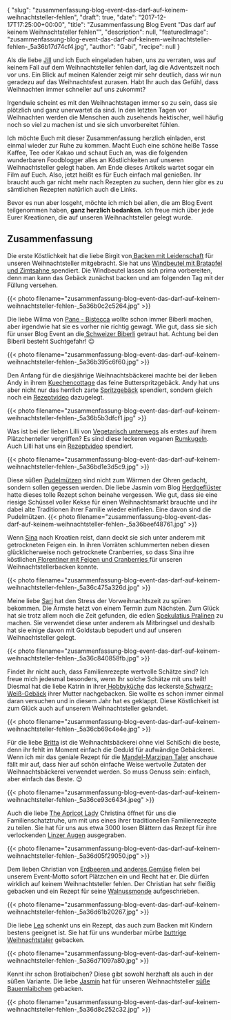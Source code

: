 {
    "slug": "zusammenfassung-blog-event-das-darf-auf-keinem-weihnachtsteller-fehlen",
    "draft": true,
    "date": "2017-12-17T17:25:00+00:00",
    "title": "Zusammenfassung Blog Event \"Das darf auf keinem Weihnachtsteller fehlen\"",
    "description": null,
    "featuredImage": "zusammenfassung-blog-event-das-darf-auf-keinem-weihnachtsteller-fehlen-_5a36b17d74cf4.jpg",
    "author": "Gabi",
    "recipe": null
}

Als die liebe [Jill](http://www.kleineskuliversum.com/ "Jill") und ich Euch eingeladen haben, uns zu verraten, was auf keinem Fall auf dem Weihnachtsteller fehlen darf, lag die Adventszeit noch vor uns. Ein Blick auf meinen Kalender zeigt mir sehr deutlich, dass wir nun geradezu auf das  Weihnachtsfest zurasen. Habt Ihr auch das Gefühl, dass Weihnachten immer schneller auf uns zukommt?

Irgendwie scheint es mit den Weihnachtstagen immer so zu sein, dass sie plötzlich und ganz unerwartet da sind. In den letzten Tagen vor Weihnachten werden die Menschen auch zusehends hektischer, weil häufig noch so viel zu machen ist und sie sich unvorbereitet fühlen.

Ich möchte Euch mit dieser Zusammenfassung herzlich einladen, erst einmal wieder zur Ruhe zu kommen. Macht Euch eine schöne heiße Tasse Kaffee, Tee oder Kakao und schaut Euch an, was die folgenden wunderbaren Foodblogger alles an Köstlichkeiten auf unseren Weihnachtsteller gelegt haben. Am Ende dieses Artikels wartet sogar ein Film auf Euch. Also, jetzt heißt es für Euch einfach mal genießen. Ihr braucht auch gar nicht mehr nach Rezepten zu suchen, denn hier gibr es zu sämtlichen Rezepten natürlich auch die Links.

Bevor es nun aber losgeht, möchte ich mich bei allen, die am Blog Event teilgenommen haben, **ganz herzlich bedanken**. Ich freue mich über jede Eurer Kreationen, die auf unseren Weihnachtsteller gelegt wurde.

## Zusammenfassung


Die erste Köstlichkeit hat die liebe Birgit von[ Backen mit Leidenschaft](https://backenmitleidenschaftblog.wordpress.com/ " Backen mit Leidenschaft") für unseren Weihnachtsteller mitgebracht. Sie hat uns [Windbeutel mit Bratapfel und Zimtsahne ](https://backenmitleidenschaftblog.wordpress.com/2017/11/29/windbeutel-mit-bratapfel-und-zimtsahne/ "Windbeutel mit Bratapfel und Zimtsahne ")spendiert. Die Windbeutel lassen sich prima vorbereiten, denn man kann das Gebäck zunächst backen und am folgenden Tag mit der Füllung versehen.

{{< photo filename="zusammenfassung-blog-event-das-darf-auf-keinem-weihnachtsteller-fehlen-_5a36b0c2c5264.jpg" >}}

Die liebe Wilma von [Pane - Bistecca](http://pane-bistecca.com/index.html "Pane - Bistecca") wollte schon immer Biberli machen, aber irgendwie hat sie es vorher nie richtig gewagt. Wie gut, dass sie sich für unser Blog Event an die[ Schweizer Biberli](http://pane-bistecca.com/rezepte-recipe-blog/schweizer-biberli " Schweizer Biberli") getraut hat. Achtung bei den Biberli besteht Suchtgefahr! 😉

{{< photo filename="zusammenfassung-blog-event-das-darf-auf-keinem-weihnachtsteller-fehlen-_5a36b395c6f60.jpg" >}}

Den Anfang für die diesjährige Weihnachtsbäckerei machte bei der lieben Andy in ihrem [Kuechencottage](http://kuechencottage.de/ "Kuechencottage") das feine Butterspritzgebäck. Andy hat uns aber nicht nur das herrlich zarte [Spritzgebäck](http://kuechencottage.de/butterspritzgebaeck/ "Spritzgebäck") spendiert, sondern gleich noch ein [Rezeptvideo](https://www.youtube.com/watch?v=xJf6mHNcp-E "Rezeptvideo") dazugelegt.

{{< photo filename="zusammenfassung-blog-event-das-darf-auf-keinem-weihnachtsteller-fehlen-_5a36b5b3dfcf1.jpg" >}}

Was ist bei der lieben Lilli von [Vegetarisch unterwegs](http://vegetarisch-unterwegs.blogspot.de/ "Vegetarisch unterwegs") als erstes auf ihrem Plätzchenteller vergriffen? Es sind diese leckeren veganen [Rumkugeln](http://vegetarisch-unterwegs.blogspot.de/2017/12/weihnachtliche-rumkugeln-black-white.html "Rumkugeln "). Auch Lilli hat uns ein [Rezeptvideo](https://www.youtube.com/watch?v=DQbPhsfzCC0 "Rezeptvideo") spendiert.

{{< photo filename="zusammenfassung-blog-event-das-darf-auf-keinem-weihnachtsteller-fehlen-_5a36bd1e3d5c9.jpg" >}}

Diese süßen [Pudelmützen](http://herdgefluester.de/pudelmuetzen/ "Pudelmützen") sind nicht zum Wärmen der Ohren gedacht, sondern sollen gegessen werden. Die liebe Jasmin vom Blog [Herdgeflüster](http://herdgefluester.de/ "Herdgeflüster") hatte dieses tolle Rezept schon beinahe vergessen. Wie gut, dass sie eine riesige Schüssel voller Kekse für einen Weihnachtsmarkt brauchte und ihr dabei alte Traditionen ihrer Familie wieder einfielen. Eine davon sind die Pudelmützen.
{{< photo filename="zusammenfassung-blog-event-das-darf-auf-keinem-weihnachtsteller-fehlen-_5a36beef48761.jpg" >}}

Wenn [Sina](https://giftigeblonde.com/ "Sina") nach Kroatien reist, dann deckt sie sich unter anderem mit getrockneten Feigen ein. In ihren Vorräten schlummerten neben diesen glücklicherweise noch getrocknete Cranberries, so dass Sina ihre köstlichen[ Florentiner mit Feigen und Cranberries ](https://giftigeblonde.com/2017/12/07/florentiner-mit-feigen-und-cranberries/ " Florentiner mit Feigen und Cranberries ")für unseren Weihnachtstellerbacken konnte.

{{< photo filename="zusammenfassung-blog-event-das-darf-auf-keinem-weihnachtsteller-fehlen-_5a36c475a326d.jpg" >}}

Meine liebe [Sari](https://www.sariskuechenchaos.de/ "Sari") hat den Stress der Vorweihnachtszeit zu spüren bekommen. Die Ärmste hetzt von einem Termin zum Nächsten. Zum Glück hat sie trotz allem noch die Zeit gefunden, die edlen [Spekulatius Pralinen](https://www.sariskuechenchaos.de/festtage/weihnachten/spekulatius-pralinen/ "Spekulatius Pralinen") zu machen. Sie verwendet diese unter anderem als Mitbringsel und deshalb hat sie einige davon mit Goldstaub bepudert und auf unseren Weihnachtsteller gelegt.

{{< photo filename="zusammenfassung-blog-event-das-darf-auf-keinem-weihnachtsteller-fehlen-_5a36c840858fb.jpg" >}}

Findet ihr nicht auch, dass Familienrezepte wertvolle Schätze sind? Ich freue mich jedesmal besonders, wenn Ihr solche Schätze mit uns teilt! Diesmal hat die liebe Katrin in ihrer[ Hobbyküche](https://krabsch.blogspot.de/ " Hobbyküche") das leckerste[ Schwarz-Weiß-Gebäck](https://krabsch.blogspot.de/2017/12/schwarz-wei-geback.html " Schwarz-Weiß-Gebäck") ihrer Mutter nachgebacken. Sie wollte es schon immer einmal daran versuchen und in diesem Jahr hat es geklappt. Diese Köstlichkeit ist zum Glück auch auf unserem Weihnachtsteller gelandet.

{{< photo filename="zusammenfassung-blog-event-das-darf-auf-keinem-weihnachtsteller-fehlen-_5a36cb69c4e4e.jpg" >}}

Für die liebe [Britta](https://geniesserle.com/ "Britta") ist die Weihnachtsbäckerei ohne viel SchiSchi die beste, denn ihr fehlt im Moment einfach die Geduld für aufwändige Gebäckerei. Wenn ich mir das geniale Rezept für die [Mandel-Marzipan Taler](https://geniesserle.com/2017/12/12/mandel-marzipan-taler/ "Mandel-Marzipan Taler") anschaue fällt mir auf, dass hier auf schön einfache Weise wertvolle Zutaten der Weihnachtsbäckerei verwendet werden. So muss Genuss sein: einfach, aber einfach das Beste. 😉

{{< photo filename="zusammenfassung-blog-event-das-darf-auf-keinem-weihnachtsteller-fehlen-_5a36ce93c6434.jpeg" >}}

Auch die liebe [The Apricot Lady](https://www.theapricotlady.com/ "The Apricot Lady") Christina öffnet für uns die Familienschatztruhe, um mit uns eines ihrer traditionellen Familienrezepte zu teilen. Sie hat für uns aus etwa 3000 losen Blättern das Rezept für ihre verlockenden [Linzer Augen](https://www.theapricotlady.com/linzer-augen/ "Linzer Augen") ausgegraben.

{{< photo filename="zusammenfassung-blog-event-das-darf-auf-keinem-weihnachtsteller-fehlen-_5a36d05f29050.jpg" >}}

Dem lieben Christian von [Erdbeeren und anderes Gemüse](http://www.erdbeeren-und-anderes-gemuese.de/ "Erdbeeren und anderes Gemüse") fielen bei unserem Event-Motto sofort Plätzchen ein und Recht hat er. Die dürfen wirklich auf keinem Weihnachtsteller fehlen. Der Christian hat sehr fleißig gebacken und ein Rezept für seine [Walnussmonde](http://www.erdbeeren-und-anderes-gemuese.de/ "Walnussmonde") aufgeschrieben.

{{< photo filename="zusammenfassung-blog-event-das-darf-auf-keinem-weihnachtsteller-fehlen-_5a36d61b20267.jpg" >}}

Die liebe [Lea](https://www.blaubeerbasilikum.de/ "Lea") schenkt uns ein Rezept, das auch zum Backen mit Kindern bestens geeignet ist. Sie hat für uns  wunderbar mürbe [buttrige Weihnachtstaler](https://www.blaubeerbasilikum.de/buttrige-weihnachtstaler/ "buttrige Weihnachtstaler") gebacken.

{{< photo filename="zusammenfassung-blog-event-das-darf-auf-keinem-weihnachtsteller-fehlen-_5a36d71097a80.jpg" >}}

Kennt ihr schon Brotlaibchen? Diese gibt sowohl herzhaft als auch in der süßen Variante. Die liebe [Jasmin](https://diekunstdesbackens.com/ "Jasmin") hat für unseren Weihnachtsteller [süße Bauernlaibchen](https://diekunstdesbackens.com/2017/12/12/suesse-bauerlaibchen/ "süße Bauernlaibchen") gebacken.

{{< photo filename="zusammenfassung-blog-event-das-darf-auf-keinem-weihnachtsteller-fehlen-_5a36d8c252c32.jpg" >}}